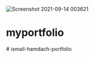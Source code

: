 ![Screenshot 2021-09-14 003621](https://user-images.githubusercontent.com/65096534/133138507-434da199-3ad2-4db4-991d-3f3d7dd1534d.png)
# myportfolio
#   i s m a i l - h a m d a c h - p o r t f o l i o  
 